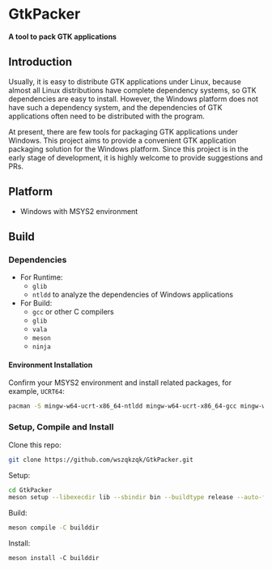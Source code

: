 # GtkPacker

**A tool to pack GTK applications**

## Introduction

Usually, it is easy to distribute GTK applications under Linux, because almost all Linux distributions have complete dependency systems, so GTK dependencies are easy to install. However, the Windows platform does not have such a dependency system, and the dependencies of GTK applications often need to be distributed with the program.

At present, there are few tools for packaging GTK applications under Windows. This project aims to provide a convenient GTK application packaging solution for the Windows platform. Since this project is in the early stage of development, it is highly welcome to provide suggestions and PRs.

## Platform

* Windows with MSYS2 environment

## Build

### Dependencies

* For Runtime:
  * `glib`
  * `ntldd` to analyze the dependencies of Windows applications
* For Build:
  * `gcc` or other C compilers
  * `glib`
  * `vala`
  * `meson`
  * `ninja`

#### Environment Installation

Confirm your MSYS2 environment and install related packages, for example, `UCRT64`:

```bash
pacman -S mingw-w64-ucrt-x86_64-ntldd mingw-w64-ucrt-x86_64-gcc mingw-w64-ucrt-x86_64-vala mingw-w64-ucrt-x86_64-meson mingw-w64-ucrt-x86_64-ninja
```

### Setup, Compile and Install

Clone this repo:
```bash
git clone https://github.com/wszqkzqk/GtkPacker.git
```

Setup:
```bash
cd GtkPacker
meson setup --libexecdir lib --sbindir bin --buildtype release --auto-features enabled --wrap-mode nodownload -D b_lto=true -D b_pie=true builddir
```

Build:
```bash
meson compile -C builddir
```

Install:
```
meson install -C builddir
```
